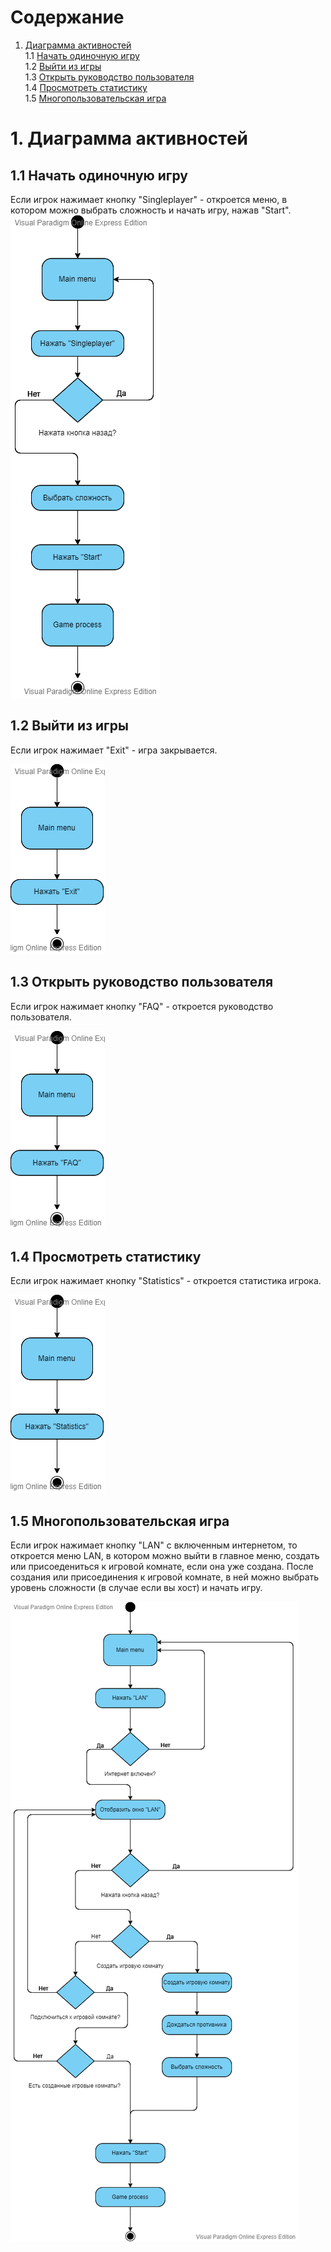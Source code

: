 # Содержание
1. [Диаграмма активностей](#-Диаграмма-активностей)  
1.1 [Начать одиночную игру](#11-Начать-одиночную-игру)  
1.2 [Выйти из игры](#12-Выход-из-игры)  
1.3 [Открыть руководство пользователя](#13-Открыть-руководство-пользователя)  
1.4 [Просмотреть статистику](#14-Просмотреть-статистику)   
1.5 [Многопользовательская игра](#15-Многопользовательская-игра)  

# 1. Диаграмма активностей
## 1.1 Начать одиночную игру  

Если игрок нажимает кнопку "Singleplayer" - откроется меню, в котором можно выбрать сложность и начать игру, нажав "Start".  
![](https://github.com/Cemiroling/BF-LB/blob/master/Diagrams/Activity/Singleplayer.png)

## 1.2 Выйти из игры  

Если игрок нажимает "Exit" - игра закрывается.

![](https://github.com/Cemiroling/BF-LB/blob/master/Diagrams/Activity/Exit.png)

## 1.3 Открыть руководство пользователя 

Если игрок нажимает кнопку "FAQ" - откроется руководство пользователя. 

![](https://github.com/Cemiroling/BF-LB/blob/master/Diagrams/Activity/FAQ.png)

## 1.4 Просмотреть статистику  

Если игрок нажимает кнопку "Statistics" - откроется статистика игрока. 

![](https://github.com/Cemiroling/BF-LB/blob/master/Diagrams/Activity/Statistics.png)

## 1.5 Многопользовательская игра

Если игрок нажимает кнопку "LAN" с включенным интернетом, то откроется меню LAN, в котором можно выйти в главное меню, создать или присоедениться к игровой комнате, если она уже создана. После создания или присоединения к игровой комнате, в ней можно выбрать уровень сложности (в случае если вы хост) и начать игру.

![](https://github.com/Cemiroling/BF-LB/blob/master/Diagrams/Activity/Multiplayer.png)
